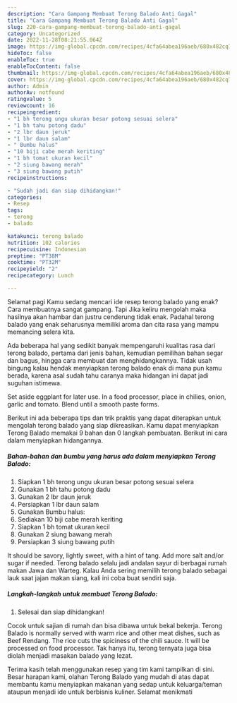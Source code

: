 ```yaml
---
description: "Cara Gampang Membuat Terong Balado Anti Gagal"
title: "Cara Gampang Membuat Terong Balado Anti Gagal"
slug: 220-cara-gampang-membuat-terong-balado-anti-gagal
category: Uncategorized
date: 2022-11-28T08:21:55.064Z
image: https://img-global.cpcdn.com/recipes/4cfa64abea196aeb/680x482cq70/terong-balado-foto-resep-utama.jpg
hideToc: false
enableToc: true
enableTocContent: false
thumbnail: https://img-global.cpcdn.com/recipes/4cfa64abea196aeb/680x482cq70/terong-balado-foto-resep-utama.jpg
cover: https://img-global.cpcdn.com/recipes/4cfa64abea196aeb/680x482cq70/terong-balado-foto-resep-utama.jpg
author: Admin
authorAv: notfound
ratingvalue: 5
reviewcount: 16
recipeingredient:
- "1 bh terong ungu ukuran besar potong sesuai selera"
- "1 bh tahu potong dadu"
- "2 lbr daun jeruk"
- "1 lbr daun salam"
- " Bumbu halus"
- "10 biji cabe merah keriting"
- "1 bh tomat ukuran kecil"
- "2 siung bawang merah"
- "3 siung bawang putih"
recipeinstructions:

- "Sudah jadi dan siap dihidangkan!"
categories:
- Resep
tags:
- terong
- balado

katakunci: terong balado 
nutrition: 102 calories
recipecuisine: Indonesian
preptime: "PT38M"
cooktime: "PT32M"
recipeyield: "2"
recipecategory: Lunch

---
```



Selamat pagi Kamu sedang mencari ide resep terong balado yang enak? Cara membuatnya sangat gampang. Tapi Jika keliru mengolah maka hasilnya akan hambar dan justru cenderung tidak enak. Padahal terong balado yang enak seharusnya memiliki aroma dan cita rasa yang mampu memancing selera kita.


Ada beberapa hal yang sedikit banyak mempengaruhi kualitas rasa dari terong balado, pertama dari jenis bahan, kemudian pemilihan bahan segar dan bagus, hingga cara membuat dan menghidangkannya. Tidak usah bingung kalau hendak menyiapkan terong balado enak di mana pun kamu berada, karena asal sudah tahu caranya maka hidangan ini dapat jadi suguhan istimewa.

Set aside eggplant for later use. In a food processor, place in chilies, onion, garlic and tomato. Blend until a smooth paste forms.


Berikut ini ada beberapa tips dan trik praktis yang dapat diterapkan untuk mengolah terong balado yang siap dikreasikan. Kamu dapat menyiapkan Terong Balado memakai 9 bahan dan 0 langkah pembuatan. Berikut ini cara dalam menyiapkan hidangannya.

<!--inarticleads1-->

##### Bahan-bahan dan bumbu yang harus ada dalam menyiapkan Terong Balado:

1. Siapkan 1 bh terong ungu ukuran besar potong sesuai selera
1. Gunakan 1 bh tahu potong dadu
1. Gunakan 2 lbr daun jeruk
1. Persiapkan 1 lbr daun salam
1. Gunakan  Bumbu halus:
1. Sediakan 10 biji cabe merah keriting
1. Siapkan 1 bh tomat ukuran kecil
1. Gunakan 2 siung bawang merah
1. Persiapkan 3 siung bawang putih


It should be savory, lightly sweet, with a hint of tang. Add more salt and/or sugar if needed. Terong balado selalu jadi andalan sayur di berbagai rumah makan Jawa dan Warteg. Kalau Anda sering memilih terong balado sebagai lauk saat jajan makan siang, kali ini coba buat sendiri saja. 

<!--inarticleads2-->

##### Langkah-langkah untuk membuat Terong Balado:


1. Selesai dan siap dihidangkan!

Cocok untuk sajian di rumah dan bisa dibawa untuk bekal bekerja. Terong Balado is normally served with warm rice and other meat dishes, such as Beef Rendang. The rice cuts the spiciness of the chili sauce. It will be processed on food processor. Tak hanya itu, terong ternyata juga bisa diolah menjadi masakan balado yang lezat. 

Terima kasih telah menggunakan resep yang tim kami tampilkan di sini. Besar harapan kami, olahan Terong Balado yang mudah di atas dapat membantu kamu menyiapkan makanan yang sedap untuk keluarga/teman ataupun menjadi ide untuk berbisnis kuliner. Selamat menikmati
